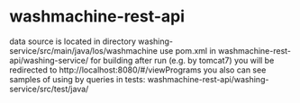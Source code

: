 # washmachine-rest-api

data source  is located in directory washing-service/src/main/java/los/washmachine 
use pom.xml in washmachine-rest-api/washing-service/ for building
after run (e.g. by tomcat7) you will be redirected to http://localhost:8080/#/viewPrograms 
you also can see  samples of using by queries in tests: washmachine-rest-api/washing-service/src/test/java/
